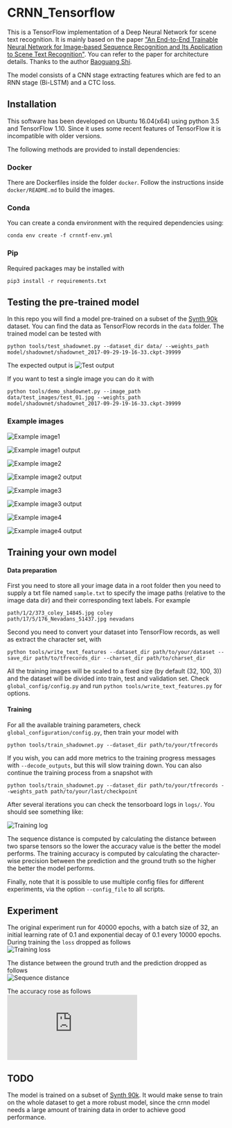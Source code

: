 # CRNN_Tensorflow
This is a TensorFlow implementation of a Deep Neural Network for scene text recognition. It is  mainly based on the paper 
["An End-to-End Trainable Neural Network for Image-based Sequence Recognition and Its Application to Scene Text Recognition"](http://arxiv.org/abs/1507.05717). 
You can refer to the paper for architecture details. Thanks to the author [Baoguang Shi](https://github.com/bgshih).
  
The model consists of a CNN stage extracting features which are fed to an RNN stage (Bi-LSTM) and a CTC loss.

## Installation

This software has been developed on Ubuntu 16.04(x64) using python 3.5 and TensorFlow 1.10. Since it uses some recent
features of TensorFlow it is incompatible with older versions.

The following methods are provided to install dependencies:

### Docker

There are Dockerfiles inside the folder `docker`. Follow the instructions inside `docker/README.md` to build the images.

### Conda

You can create a conda environment with the required dependencies using: 

```
conda env create -f crnntf-env.yml
```

### Pip

Required packages may be installed with

```
pip3 install -r requirements.txt
```

## Testing the pre-trained model
In this repo you will find a model pre-trained on a subset of the [Synth 90k](http://www.robots.ox.ac.uk/~vgg/data/text/)
dataset. You can find the data as TensorFlow records in the `data` folder. The trained model can be tested with

```
python tools/test_shadownet.py --dataset_dir data/ --weights_path model/shadownet/shadownet_2017-09-29-19-16-33.ckpt-39999
```

The expected output is
![Test output](https://github.com/TJCVRS/CRNN_Tensorflow/blob/master/data/images/test_output.png)

If you want to test a single image you can do it with
```
python tools/demo_shadownet.py --image_path data/test_images/test_01.jpg --weights_path model/shadownet/shadownet_2017-09-29-19-16-33.ckpt-39999
```

### Example images
 
![Example image1](https://github.com/TJCVRS/CRNN_Tensorflow/blob/master/data/images/text_example_image1.png)  

![Example image1 output](https://github.com/TJCVRS/CRNN_Tensorflow/blob/master/data/images/test_example_image1_output.png)  

![Example image2](https://github.com/TJCVRS/CRNN_Tensorflow/blob/master/data/images/test_example_image2.png)  

![Example image2 output](https://github.com/TJCVRS/CRNN_Tensorflow/blob/master/data/images/test_example_image2_output.png) 

![Example image3](https://github.com/TJCVRS/CRNN_Tensorflow/blob/chinese_version_debug/data/images/demo_chinese.png)  

![Example image3 output](https://github.com/TJCVRS/CRNN_Tensorflow/blob/chinese_version_debug/data/images/demo_chinese_output.png)

![Example image4](https://github.com/TJCVRS/CRNN_Tensorflow/blob/chinese_version_debug/data/images/dmeo_chinese_2.png)  

![Example image4 output](https://github.com/TJCVRS/CRNN_Tensorflow/blob/chinese_version_debug/data/images/demo_chinese_2_ouput.png)

## Training your own model
#### Data preparation
First you need to store all your image data in a root folder then you need to supply a txt file named `sample.txt` to
specify the image paths (relative to the image data dir) and their corresponding text labels. For example

```
path/1/2/373_coley_14845.jpg coley
path/17/5/176_Nevadans_51437.jpg nevadans
```

Second you need to convert your dataset into TensorFlow records, as well as extract the character set, with

```
python tools/write_text_features --dataset_dir path/to/your/dataset --save_dir path/to/tfrecords_dir --charset_dir path/to/charset_dir
```

All the training images will be scaled to a fixed size (by default (32, 100, 3)) and the dataset will be divided into
train, test and validation set. Check `global_config/config.py` and run `python tools/write_text_features.py` for options.

#### Training

For all the available training parameters, check `global_configuration/config.py`, then train your model with

```
python tools/train_shadownet.py --dataset_dir path/to/your/tfrecords
```

If you wish, you can add more metrics to the training progress messages with `--decode_outputs`, but this will slow
training down. You can also continue the training process from a snapshot with

```
python tools/train_shadownet.py --dataset_dir path/to/your/tfrecords --weights_path path/to/your/last/checkpoint
```

After several iterations you can check the tensorboard logs in `logs/`. You should see something like:

![Training log](https://github.com/TJCVRS/CRNN_Tensorflow/blob/master/data/images/train_log.png)

The sequence distance is computed by calculating the distance between two sparse tensors so the lower the accuracy value
is the better the model performs. The training accuracy is computed by calculating the character-wise precision between
the prediction and the ground truth so the higher the better the model performs.

Finally, note that it is possible to use multiple config files for different experiments, via the option `--config_file`
to all scripts.


## Experiment

The original experiment run for 40000 epochs, with a batch size of 32, an initial learning rate of 0.1 and exponential
decay of 0.1 every 10000 epochs. During training the `loss` dropped as follows  
![Training loss](https://github.com/TJCVRS/CRNN_Tensorflow/blob/master/data/images/train_loss.png)

The distance between the ground truth and the prediction dropped as follows  
![Sequence distance](https://github.com/TJCVRS/CRNN_Tensorflow/blob/master/data/images/seq_distance.png)

The accuracy rose as follows  
![Training accuracy](https://github.com/TJCVRS/CRNN_Tensorflow/blob/master/data/images/training_accuracy.md)

## TODO
The model is trained on a subset of [Synth 90k](http://www.robots.ox.ac.uk/~vgg/data/text/). It would make sense to
train on the whole dataset to get a more robust model, since the crnn model needs a large amount of training data in
order to achieve good performance.
